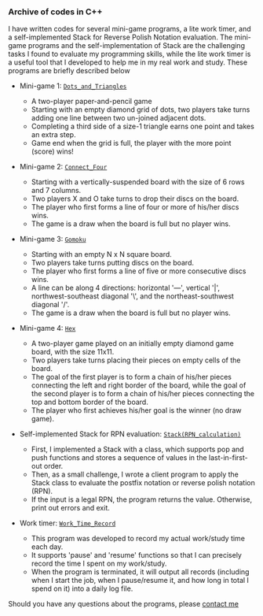 ### Archive of codes in C++
 
I have written codes for several mini-game programs, a lite work timer, and a self-implemented Stack for Reverse Polish Notation evaluation. The mini-game programs and the self-implementation of Stack are the challenging tasks I found to evaluate my programming skills, while the lite work timer is a useful tool that I developed to help me in my real work and study. These programs are briefly described below

+ Mini-game 1: [```Dots_and_Triangles```](https://github.com/Yijun-codes/Code-archive/tree/main/c%2B%2B/Dots_and_Triangles)
  + A two-player paper-and-pencil game
  + Starting with an empty diamond grid of dots, two players take turns adding one line between two un-joined adjacent dots.
  + Completing a third side of a size-1 triangle earns one point and takes an extra step.
  + Game end when the grid is full, the player with the more point (score) wins!

+ Mini-game 2: [```Connect_Four```](https://github.com/Yijun-codes/Code-archive/tree/main/c%2B%2B/Connect_Four)
  + Starting with a vertically-suspended board with the size of 6 rows and 7 columns.
  + Two players X and O take turns to drop their discs on the board.
  + The player who first forms a line of four or more of his/her discs wins.
  + The game is a draw when the board is full but no player wins.
    
+ Mini-game 3: [```Gomoku```](https://github.com/Yijun-codes/Code-archive/tree/main/c%2B%2B/Gomoku)
  + Starting with an empty N x N square board.
  + Two players take turns putting discs on the board.
  + The player who first forms a line of five or more consecutive discs wins.
  + A line can be along 4 directions: horizontal '—', vertical '|', northwest-southeast diagonal '\\', and the northeast-southwest diagonal '/'.
  + The game is a draw when the board is full but no player wins.
    
+ Mini-game 4: [```Hex```](https://github.com/Yijun-codes/Code-archive/tree/main/c%2B%2B/Hex)
  + A two-player game played on an initially empty diamond game board, with the size 11x11.
  + Two players take turns placing their pieces on empty cells of the board.
  + The goal of the first player is to form a chain of his/her pieces connecting the left and right border of the board, while the goal of the second player is to form a chain of his/her pieces connecting the top and bottom border of the board.
  + The player who first achieves his/her goal is the winner (no draw game).
    
+ Self-implemented Stack for RPN evaluation: [```Stack(RPN_calculation)```](https://github.com/Yijun-codes/Code-archive/tree/main/c%2B%2B/Stack)
  + First, I implemented a Stack with a class, which supports pop and push functions and stores a sequence of values in the last-in-first-out order.
  + Then, as a small challenge, I wrote a client program to apply the Stack class to evaluate the postfix notation or reverse polish notation (RPN).
  + If the input is a legal RPN, the program returns the value. Otherwise, print out errors and exit.
    
+ Work timer: [```Work_Time_Record```](https://github.com/Yijun-codes/Code-archive/tree/main/c%2B%2B/Work_Time_Record)
  + This program was developed to record my actual work/study time each day.
  + It supports 'pause' and 'resume' functions so that I can precisely record the time I spent on my work/study.
  + When the program is terminated, it will output all records (including when I start the job, when I pause/resume it, and how long in total I spend on it) into a daily log file.

Should you have any questions about the programs, please [contact me](yijun8909@gmail.com)
